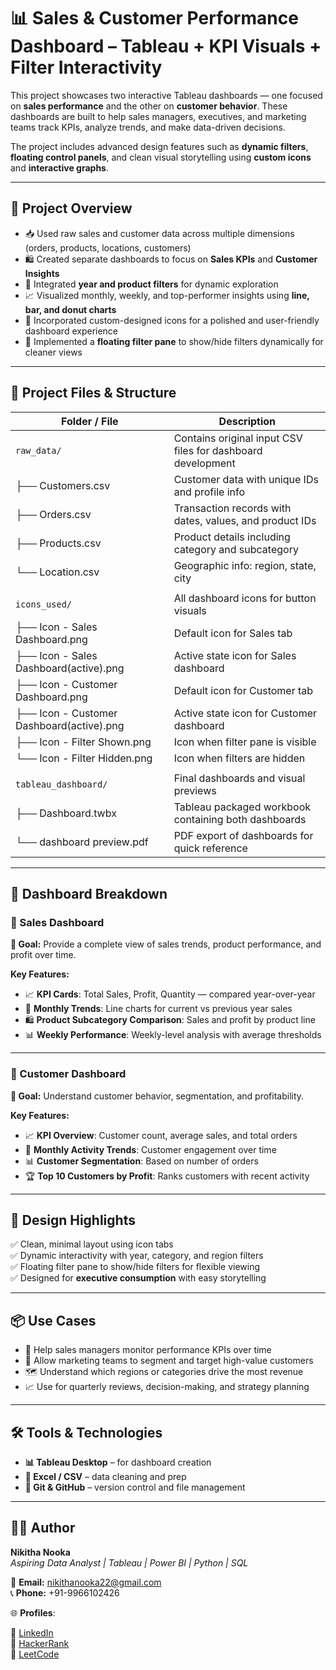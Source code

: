 # 📊 Sales & Customer Performance Dashboard – Tableau + KPI Visuals + Filter Interactivity

This project showcases two interactive Tableau dashboards — one focused on **sales performance** and the other on **customer behavior**. These dashboards are built to help sales managers, executives, and marketing teams track KPIs, analyze trends, and make data-driven decisions.

The project includes advanced design features such as **dynamic filters**, **floating control panels**, and clean visual storytelling using **custom icons** and **interactive graphs**.

---

## 📌 Project Overview

- 📥 Used raw sales and customer data across multiple dimensions (orders, products, locations, customers)  
- 🛍️ Created separate dashboards to focus on **Sales KPIs** and **Customer Insights**  
- 🔄 Integrated **year and product filters** for dynamic exploration  
- 📈 Visualized monthly, weekly, and top-performer insights using **line, bar, and donut charts**  
- 🎨 Incorporated custom-designed icons for a polished and user-friendly dashboard experience  
- 🧩 Implemented a **floating filter pane** to show/hide filters dynamically for cleaner views  

---

## 📁 Project Files & Structure

| Folder / File                        | Description                                                                 |
|-------------------------------------|-----------------------------------------------------------------------------|
| `raw_data/`                         | Contains original input CSV files for dashboard development                 |
| ├── Customers.csv                   | Customer data with unique IDs and profile info                             |
| ├── Orders.csv                      | Transaction records with dates, values, and product IDs                    |
| ├── Products.csv                    | Product details including category and subcategory                         |
| └── Location.csv                    | Geographic info: region, state, city                                       |
|                                     |                                                                             |
| `icons_used/`                       | All dashboard icons for button visuals                                     |
| ├── Icon - Sales Dashboard.png      | Default icon for Sales tab                                                 |
| ├── Icon - Sales Dashboard(active).png | Active state icon for Sales dashboard                                     |
| ├── Icon - Customer Dashboard.png   | Default icon for Customer tab                                              |
| ├── Icon - Customer Dashboard(active).png | Active state icon for Customer dashboard                                 |
| ├── Icon - Filter Shown.png         | Icon when filter pane is visible                                           |
| └── Icon - Filter Hidden.png        | Icon when filters are hidden                                               |
|                                     |                                                                             |
| `tableau_dashboard/`                | Final dashboards and visual previews                                       |
| ├── Dashboard.twbx                  | Tableau packaged workbook containing both dashboards                       |
| └── dashboard preview.pdf           | PDF export of dashboards for quick reference                               |

---

## 🧠 Dashboard Breakdown

### 🛒 Sales Dashboard

**🎯 Goal:** Provide a complete view of sales trends, product performance, and profit over time.

**Key Features:**
- 📈 **KPI Cards**: Total Sales, Profit, Quantity — compared year-over-year  
- 📅 **Monthly Trends**: Line charts for current vs previous year sales  
- 🛍️ **Product Subcategory Comparison**: Sales and profit by product line  
- 📊 **Weekly Performance**: Weekly-level analysis with average thresholds  

---

### 👥 Customer Dashboard

**🎯 Goal:** Understand customer behavior, segmentation, and profitability.

**Key Features:**
- 📈 **KPI Overview**: Customer count, average sales, and total orders  
- 📅 **Monthly Activity Trends**: Customer engagement over time  
- 📊 **Customer Segmentation**: Based on number of orders  
- 🏆 **Top 10 Customers by Profit**: Ranks customers with recent activity  

---

## 🎨 Design Highlights

✅ Clean, minimal layout using icon tabs  
✅ Dynamic interactivity with year, category, and region filters  
✅ Floating filter pane to show/hide filters for flexible viewing  
✅ Designed for **executive consumption** with easy storytelling

---

## 📦 Use Cases

- 🧭 Help sales managers monitor performance KPIs over time  
- 🧬 Allow marketing teams to segment and target high-value customers  
- 🗺️ Understand which regions or categories drive the most revenue  
- 📈 Use for quarterly reviews, decision-making, and strategy planning

---

## 🛠️ Tools & Technologies

- **📊 Tableau Desktop** – for dashboard creation  
- **🧾 Excel / CSV** – data cleaning and prep  
- **📁 Git & GitHub** – version control and file management  

---

## 👩‍💻 Author

**Nikitha Nooka**  
*Aspiring Data Analyst | Tableau | Power BI | Python | SQL*

📧 **Email:** [nikithanooka22@gmail.com](mailto:nikithanooka22@gmail.com)  
📞 **Phone:** +91-9966102426

🌐 **Profiles**:

🔗 [LinkedIn](https://www.linkedin.com/in/nikithanooka22)  
🔗 [HackerRank](https://www.hackerrank.com/profile/NIKITHANOOKA22)  
🔗 [LeetCode](https://leetcode.com/u/NikithaNooka/)

